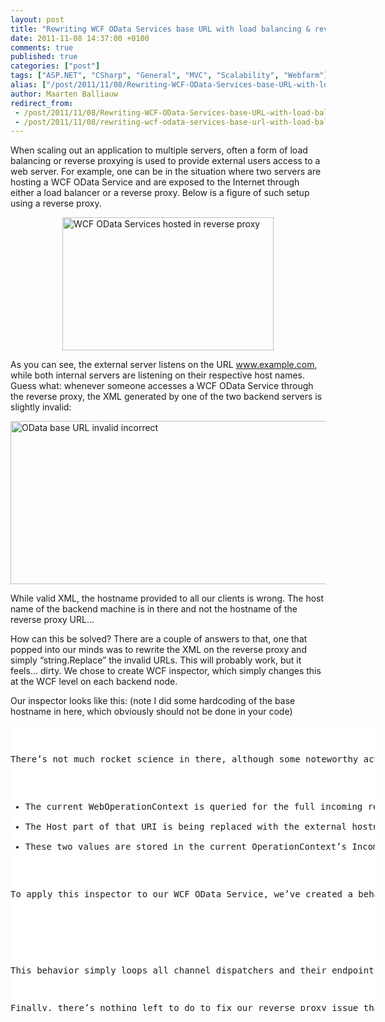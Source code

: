 ```yaml
---
layout: post
title: "Rewriting WCF OData Services base URL with load balancing & reverse proxy"
date: 2011-11-08 14:37:00 +0100
comments: true
published: true
categories: ["post"]
tags: ["ASP.NET", "CSharp", "General", "MVC", "Scalability", "Webfarm"]
alias: ["/post/2011/11/08/Rewriting-WCF-OData-Services-base-URL-with-load-balancing-reverse-proxy.aspx", "/post/2011/11/08/rewriting-wcf-odata-services-base-url-with-load-balancing-reverse-proxy.aspx"]
author: Maarten Balliauw
redirect_from:
 - /post/2011/11/08/Rewriting-WCF-OData-Services-base-URL-with-load-balancing-reverse-proxy.aspx.html
 - /post/2011/11/08/rewriting-wcf-odata-services-base-url-with-load-balancing-reverse-proxy.aspx.html
---
```

<p>When scaling out an application to multiple servers, often a form of load balancing or reverse proxying is used to provide external users access to a web server. For example, one can be in the situation where two servers are hosting a WCF OData Service and are exposed to the Internet through either a load balancer or a reverse proxy. Below is a figure of such setup using a reverse proxy.</p>
<p><a href="/images/image_146.png"><img style="background-image: none; padding-left: 0px; padding-right: 0px; display: block; float: none; margin-left: auto; margin-right: auto; padding-top: 0px; border: 0px;" title="WCF OData Services hosted in reverse proxy" src="/images/image_thumb_114.png" border="0" alt="WCF OData Services hosted in reverse proxy" width="338" height="213" /></a></p>
<p>As you can see, the external server listens on the URL <a href="http://www.example.com">www.example.com</a>, while both internal servers are listening on their respective host names. Guess what: whenever someone accesses a WCF OData Service through the reverse proxy, the XML generated by one of the two backend servers is slightly invalid:</p>
<p><a href="/images/image_147.png"><img style="background-image: none; padding-left: 0px; padding-right: 0px; display: block; float: none; margin-left: auto; margin-right: auto; padding-top: 0px; border: 0px;" title="OData base URL invalid incorrect" src="/images/image_thumb_115.png" border="0" alt="OData base URL invalid incorrect" width="703" height="261" /></a></p>
<p>While valid XML, the hostname provided to all our clients is wrong. The host name of the backend machine is in there and not the hostname of the reverse proxy URL&hellip;</p>
<p>How can this be solved? There are a couple of answers to that, one that popped into our minds was to rewrite the XML on the reverse proxy and simply &ldquo;string.Replace&rdquo; the invalid URLs. This will probably work, but it feels&hellip; dirty. We chose to create WCF inspector, which simply changes this at the WCF level on each backend node.</p>
<p>Our inspector looks like this: (note I did some hardcoding of the base hostname in here, which obviously should not be done in your code)</p>
<div id="scid:9D7513F9-C04C-4721-824A-2B34F0212519:95e634e3-edb2-4e3c-8a9f-2708ee4c26e1" class="wlWriterEditableSmartContent" style="margin: 0px; display: inline; float: none; padding: 0px;">
<pre style="width: 583px; height: 457px; background-color: white; overflow: auto;"><div><!--

Code highlighting produced by Actipro CodeHighlighter (freeware)
http://www.CodeHighlighter.com/

--><span style="color: #008080;"> 1</span> <span style="color: #000000;">    </span><span style="color: #0000ff;">public</span><span style="color: #000000;"> </span><span style="color: #0000ff;">class</span><span style="color: #000000;"> RewriteBaseUrlMessageInspector
</span><span style="color: #008080;"> 2</span> <span style="color: #000000;">        : IDispatchMessageInspector
</span><span style="color: #008080;"> 3</span> <span style="color: #000000;">    {
</span><span style="color: #008080;"> 4</span> <span style="color: #000000;">        </span><span style="color: #0000ff;">public</span><span style="color: #000000;"> </span><span style="color: #0000ff;">object</span><span style="color: #000000;"> AfterReceiveRequest(</span><span style="color: #0000ff;">ref</span><span style="color: #000000;"> Message request, IClientChannel channel, InstanceContext instanceContext)
</span><span style="color: #008080;"> 5</span> <span style="color: #000000;">        {
</span><span style="color: #008080;"> 6</span> <span style="color: #000000;">            </span><span style="color: #0000ff;">if</span><span style="color: #000000;"> (WebOperationContext.Current </span><span style="color: #000000;">!=</span><span style="color: #000000;"> </span><span style="color: #0000ff;">null</span><span style="color: #000000;"> </span><span style="color: #000000;">&amp;&amp;</span><span style="color: #000000;"> WebOperationContext.Current.IncomingRequest.UriTemplateMatch </span><span style="color: #000000;">!=</span><span style="color: #000000;"> </span><span style="color: #0000ff;">null</span><span style="color: #000000;">)
</span><span style="color: #008080;"> 7</span> <span style="color: #000000;">            {
</span><span style="color: #008080;"> 8</span> <span style="color: #000000;">                UriBuilder baseUriBuilder </span><span style="color: #000000;">=</span><span style="color: #000000;"> </span><span style="color: #0000ff;">new</span><span style="color: #000000;"> UriBuilder(WebOperationContext.Current.IncomingRequest.UriTemplateMatch.BaseUri);
</span><span style="color: #008080;"> 9</span> <span style="color: #000000;">                UriBuilder requestUriBuilder </span><span style="color: #000000;">=</span><span style="color: #000000;"> </span><span style="color: #0000ff;">new</span><span style="color: #000000;"> UriBuilder(WebOperationContext.Current.IncomingRequest.UriTemplateMatch.RequestUri);
</span><span style="color: #008080;">10</span> <span style="color: #000000;">
</span><span style="color: #008080;">11</span> <span style="color: #000000;">                baseUriBuilder.Host </span><span style="color: #000000;">=</span><span style="color: #000000;"> </span><span style="color: #800000;">"</span><span style="color: #800000;">www.example.com</span><span style="color: #800000;">"</span><span style="color: #000000;">;
</span><span style="color: #008080;">12</span> <span style="color: #000000;">                requestUriBuilder.Host </span><span style="color: #000000;">=</span><span style="color: #000000;"> baseUriBuilder.Host;
</span><span style="color: #008080;">13</span> <span style="color: #000000;">
</span><span style="color: #008080;">14</span> <span style="color: #000000;">                OperationContext.Current.IncomingMessageProperties[</span><span style="color: #800000;">"</span><span style="color: #800000;">MicrosoftDataServicesRootUri</span><span style="color: #800000;">"</span><span style="color: #000000;">] </span><span style="color: #000000;">=</span><span style="color: #000000;"> baseUriBuilder.Uri;
</span><span style="color: #008080;">15</span> <span style="color: #000000;">                OperationContext.Current.IncomingMessageProperties[</span><span style="color: #800000;">"</span><span style="color: #800000;">MicrosoftDataServicesRequestUri</span><span style="color: #800000;">"</span><span style="color: #000000;">] </span><span style="color: #000000;">=</span><span style="color: #000000;"> requestUriBuilder.Uri;
</span><span style="color: #008080;">16</span> <span style="color: #000000;">            }
</span><span style="color: #008080;">17</span> <span style="color: #000000;">
</span><span style="color: #008080;">18</span> <span style="color: #000000;">            </span><span style="color: #0000ff;">return</span><span style="color: #000000;"> </span><span style="color: #0000ff;">null</span><span style="color: #000000;">;
</span><span style="color: #008080;">19</span> <span style="color: #000000;">        }
</span><span style="color: #008080;">20</span> <span style="color: #000000;">
</span><span style="color: #008080;">21</span> <span style="color: #000000;">        </span><span style="color: #0000ff;">public</span><span style="color: #000000;"> </span><span style="color: #0000ff;">void</span><span style="color: #000000;"> BeforeSendReply(</span><span style="color: #0000ff;">ref</span><span style="color: #000000;"> Message reply, </span><span style="color: #0000ff;">object</span><span style="color: #000000;"> correlationState)
</span><span style="color: #008080;">22</span> <span style="color: #000000;">        {
</span><span style="color: #008080;">23</span> <span style="color: #000000;">            </span><span style="color: #008000;">//</span><span style="color: #008000;"> Noop</span><span style="color: #008000;">
</span><span style="color: #008080;">24</span> <span style="color: #000000;">        }
</span><span style="color: #008080;">25</span> <span style="color: #000000;">    }</span></div></pre>
<!-- Code inserted with Steve Dunn's Windows Live Writer Code Formatter Plugin.  http://dunnhq.com --></div>
<p>There&rsquo;s not much rocket science in there, although some noteworthy actions are being performed:</p>
<ul>
<li>The current WebOperationContext is queried for the full incoming request URI as well as the base URI. These values are based on the local server, in our example &ldquo;srvweb01&rdquo; and &ldquo;srvweb02&rdquo;.</li>
<li>The Host part of that URI is being replaced with the external hostname, <a href="http://www.example.com">www.example.com</a> </li>
<li>These two values are stored in the current OperationContext&rsquo;s IncomingMessageProperties. Apparently the keys MicrosoftDataServicesRootUri and MicrosoftDataServicesRequestUri affect the URL being generated in the XML feed</li>
</ul>
<p>To apply this inspector to our WCF OData Service, we&rsquo;ve created a behavior and applied the inspector to our service channel. Here&rsquo;s the code for that:</p>
<div id="scid:9D7513F9-C04C-4721-824A-2B34F0212519:041fbd7a-42e8-4795-8023-dc4401d905c8" class="wlWriterEditableSmartContent" style="margin: 0px; display: inline; float: none; padding: 0px;">
<pre style="width: 583px; height: 457px; background-color: white; overflow: auto;"><div><!--

Code highlighting produced by Actipro CodeHighlighter (freeware)
http://www.CodeHighlighter.com/

--><span style="color: #008080;"> 1</span> <span style="color: #000000;">[AttributeUsage(AttributeTargets.Class)]
</span><span style="color: #008080;"> 2</span> <span style="color: #0000ff;">public</span><span style="color: #000000;"> </span><span style="color: #0000ff;">class</span><span style="color: #000000;"> RewriteBaseUrlBehavior
</span><span style="color: #008080;"> 3</span> <span style="color: #000000;">    : Attribute, IServiceBehavior
</span><span style="color: #008080;"> 4</span> <span style="color: #000000;">{
</span><span style="color: #008080;"> 5</span> <span style="color: #000000;">    </span><span style="color: #0000ff;">public</span><span style="color: #000000;"> </span><span style="color: #0000ff;">void</span><span style="color: #000000;"> Validate(ServiceDescription serviceDescription, ServiceHostBase serviceHostBase)
</span><span style="color: #008080;"> 6</span> <span style="color: #000000;">    {
</span><span style="color: #008080;"> 7</span> <span style="color: #000000;">        </span><span style="color: #008000;">//</span><span style="color: #008000;"> Noop</span><span style="color: #008000;">
</span><span style="color: #008080;"> 8</span> <span style="color: #000000;">    }
</span><span style="color: #008080;"> 9</span> <span style="color: #000000;">
</span><span style="color: #008080;">10</span> <span style="color: #000000;">    </span><span style="color: #0000ff;">public</span><span style="color: #000000;"> </span><span style="color: #0000ff;">void</span><span style="color: #000000;"> AddBindingParameters(ServiceDescription serviceDescription, ServiceHostBase serviceHostBase, Collection</span><span style="color: #000000;">&lt;</span><span style="color: #000000;">ServiceEndpoint</span><span style="color: #000000;">&gt;</span><span style="color: #000000;"> endpoints, BindingParameterCollection bindingParameters)
</span><span style="color: #008080;">11</span> <span style="color: #000000;">    {
</span><span style="color: #008080;">12</span> <span style="color: #000000;">        </span><span style="color: #008000;">//</span><span style="color: #008000;"> Noop</span><span style="color: #008000;">
</span><span style="color: #008080;">13</span> <span style="color: #000000;">    }
</span><span style="color: #008080;">14</span> <span style="color: #000000;">
</span><span style="color: #008080;">15</span> <span style="color: #000000;">    </span><span style="color: #0000ff;">public</span><span style="color: #000000;"> </span><span style="color: #0000ff;">void</span><span style="color: #000000;"> ApplyDispatchBehavior(ServiceDescription serviceDescription, ServiceHostBase serviceHostBase)
</span><span style="color: #008080;">16</span> <span style="color: #000000;">    {
</span><span style="color: #008080;">17</span> <span style="color: #000000;">        </span><span style="color: #0000ff;">foreach</span><span style="color: #000000;"> (ChannelDispatcher channelDispatcher </span><span style="color: #0000ff;">in</span><span style="color: #000000;"> serviceHostBase.ChannelDispatchers)
</span><span style="color: #008080;">18</span> <span style="color: #000000;">        {
</span><span style="color: #008080;">19</span> <span style="color: #000000;">            </span><span style="color: #0000ff;">foreach</span><span style="color: #000000;"> (EndpointDispatcher endpointDispatcher </span><span style="color: #0000ff;">in</span><span style="color: #000000;"> channelDispatcher.Endpoints)
</span><span style="color: #008080;">20</span> <span style="color: #000000;">            {
</span><span style="color: #008080;">21</span> <span style="color: #000000;">                endpointDispatcher.DispatchRuntime.MessageInspectors.Add(
</span><span style="color: #008080;">22</span> <span style="color: #000000;">                    </span><span style="color: #0000ff;">new</span><span style="color: #000000;"> RewriteBaseUrlMessageInspector());
</span><span style="color: #008080;">23</span> <span style="color: #000000;">            }
</span><span style="color: #008080;">24</span> <span style="color: #000000;">        }
</span><span style="color: #008080;">25</span> <span style="color: #000000;">    }
</span><span style="color: #008080;">26</span> <span style="color: #000000;">}</span></div></pre>
<!-- Code inserted with Steve Dunn's Windows Live Writer Code Formatter Plugin.  http://dunnhq.com --></div>
<p>This behavior simply loops all channel dispatchers and their endpoints and applies our inspector to them.</p>
<p>Finally, there&rsquo;s nothing left to do to fix our reverse proxy issue than to just annotate our WCF OData Service with this behavior attribute:</p>
<div id="scid:9D7513F9-C04C-4721-824A-2B34F0212519:c188a656-66db-43cd-848f-cb8617cfb951" class="wlWriterEditableSmartContent" style="margin: 0px; display: inline; float: none; padding: 0px;">
<pre style="width: 583px; height: 100px; background-color: white; overflow: auto;"><div><!--

Code highlighting produced by Actipro CodeHighlighter (freeware)
http://www.CodeHighlighter.com/

--><span style="color: #008080;">1</span> <span style="color: #000000;">[RewriteBaseUrlBehavior]
</span><span style="color: #008080;">2</span> <span style="color: #0000ff;">public</span><span style="color: #000000;"> </span><span style="color: #0000ff;">class</span><span style="color: #000000;"> PackageFeedHandler
</span><span style="color: #008080;">3</span> <span style="color: #000000;">    : DataService</span><span style="color: #000000;">&lt;</span><span style="color: #000000;">PackageEntities</span><span style="color: #000000;">&gt;</span><span style="color: #000000;">
</span><span style="color: #008080;">4</span> <span style="color: #000000;">{
</span><span style="color: #008080;">5</span> <span style="color: #000000;">    </span><span style="color: #008000;">//</span><span style="color: #008000;"> ...</span><span style="color: #008000;">
</span><span style="color: #008080;">6</span> <span style="color: #000000;">}</span></div></pre>
<!-- Code inserted with Steve Dunn's Windows Live Writer Code Formatter Plugin.  http://dunnhq.com --></div>
<h2>Working with URL routing</h2>
<p>A while ago, I posted about <a href="/post/2011/05/09/Using-dynamic-WCF-service-routes.aspx">Using dynamic WCF service routes</a>. The technique described below is also appropriate for services created using that technique. When working with that implementation, the source code for the inspector would be slightly different.</p>
<div id="scid:9D7513F9-C04C-4721-824A-2B34F0212519:38ec5c44-3430-48b1-b425-d148b91b2f36" class="wlWriterEditableSmartContent" style="margin: 0px; display: inline; float: none; padding: 0px;">
<pre style="width: 583px; height: 457px; background-color: white; overflow: auto;"><div><!--

Code highlighting produced by Actipro CodeHighlighter (freeware)
http://www.CodeHighlighter.com/

--><span style="color: #008080;"> 1</span> <span style="color: #0000ff;">public</span><span style="color: #000000;"> </span><span style="color: #0000ff;">class</span><span style="color: #000000;"> RewriteBaseUrlMessageInspector
</span><span style="color: #008080;"> 2</span> <span style="color: #000000;">    : IDispatchMessageInspector
</span><span style="color: #008080;"> 3</span> <span style="color: #000000;">{
</span><span style="color: #008080;"> 4</span> <span style="color: #000000;">    </span><span style="color: #0000ff;">public</span><span style="color: #000000;"> </span><span style="color: #0000ff;">object</span><span style="color: #000000;"> AfterReceiveRequest(</span><span style="color: #0000ff;">ref</span><span style="color: #000000;"> Message request, IClientChannel channel, InstanceContext instanceContext)
</span><span style="color: #008080;"> 5</span> <span style="color: #000000;">    {
</span><span style="color: #008080;"> 6</span> <span style="color: #000000;">        </span><span style="color: #0000ff;">if</span><span style="color: #000000;"> (WebOperationContext.Current </span><span style="color: #000000;">!=</span><span style="color: #000000;"> </span><span style="color: #0000ff;">null</span><span style="color: #000000;"> </span><span style="color: #000000;">&amp;&amp;</span><span style="color: #000000;"> WebOperationContext.Current.IncomingRequest.UriTemplateMatch </span><span style="color: #000000;">!=</span><span style="color: #000000;"> </span><span style="color: #0000ff;">null</span><span style="color: #000000;">)
</span><span style="color: #008080;"> 7</span> <span style="color: #000000;">        {
</span><span style="color: #008080;"> 8</span> <span style="color: #000000;">            UriBuilder baseUriBuilder </span><span style="color: #000000;">=</span><span style="color: #000000;"> </span><span style="color: #0000ff;">new</span><span style="color: #000000;"> UriBuilder(WebOperationContext.Current.IncomingRequest.UriTemplateMatch.BaseUri);
</span><span style="color: #008080;"> 9</span> <span style="color: #000000;">            UriBuilder requestUriBuilder </span><span style="color: #000000;">=</span><span style="color: #000000;"> </span><span style="color: #0000ff;">new</span><span style="color: #000000;"> UriBuilder(WebOperationContext.Current.IncomingRequest.UriTemplateMatch.RequestUri);
</span><span style="color: #008080;">10</span> <span style="color: #000000;">
</span><span style="color: #008080;">11</span> <span style="color: #000000;">            var routeData </span><span style="color: #000000;">=</span><span style="color: #000000;"> MyGet.Server.Routing.DynamicServiceRoute.GetCurrentRouteData();
</span><span style="color: #008080;">12</span> <span style="color: #000000;">            var route </span><span style="color: #000000;">=</span><span style="color: #000000;"> routeData.Route </span><span style="color: #0000ff;">as</span><span style="color: #000000;"> Route;
</span><span style="color: #008080;">13</span> <span style="color: #000000;">            </span><span style="color: #0000ff;">if</span><span style="color: #000000;"> (route </span><span style="color: #000000;">!=</span><span style="color: #000000;"> </span><span style="color: #0000ff;">null</span><span style="color: #000000;">)
</span><span style="color: #008080;">14</span> <span style="color: #000000;">            {
</span><span style="color: #008080;">15</span> <span style="color: #000000;">                </span><span style="color: #0000ff;">string</span><span style="color: #000000;"> servicePath </span><span style="color: #000000;">=</span><span style="color: #000000;"> route.Url;
</span><span style="color: #008080;">16</span> <span style="color: #000000;">                servicePath </span><span style="color: #000000;">=</span><span style="color: #000000;"> Regex.Replace(servicePath, </span><span style="color: #800000;">@"</span><span style="color: #800000;">({\*.*})</span><span style="color: #800000;">"</span><span style="color: #000000;">, </span><span style="color: #800000;">""</span><span style="color: #000000;">); </span><span style="color: #008000;">//</span><span style="color: #008000;"> strip out catch-all</span><span style="color: #008000;">
</span><span style="color: #008080;">17</span> <span style="color: #000000;">                </span><span style="color: #0000ff;">foreach</span><span style="color: #000000;"> (var routeValue </span><span style="color: #0000ff;">in</span><span style="color: #000000;"> routeData.Values)
</span><span style="color: #008080;">18</span> <span style="color: #000000;">                {
</span><span style="color: #008080;">19</span> <span style="color: #000000;">                    </span><span style="color: #0000ff;">if</span><span style="color: #000000;"> (routeValue.Value </span><span style="color: #000000;">!=</span><span style="color: #000000;"> </span><span style="color: #0000ff;">null</span><span style="color: #000000;">)
</span><span style="color: #008080;">20</span> <span style="color: #000000;">                    {
</span><span style="color: #008080;">21</span> <span style="color: #000000;">                        servicePath </span><span style="color: #000000;">=</span><span style="color: #000000;"> servicePath.Replace(</span><span style="color: #800000;">"</span><span style="color: #800000;">{</span><span style="color: #800000;">"</span><span style="color: #000000;"> </span><span style="color: #000000;">+</span><span style="color: #000000;"> routeValue.Key </span><span style="color: #000000;">+</span><span style="color: #000000;"> </span><span style="color: #800000;">"</span><span style="color: #800000;">}</span><span style="color: #800000;">"</span><span style="color: #000000;">, routeValue.Value.ToString());
</span><span style="color: #008080;">22</span> <span style="color: #000000;">                    }
</span><span style="color: #008080;">23</span> <span style="color: #000000;">                }
</span><span style="color: #008080;">24</span> <span style="color: #000000;">
</span><span style="color: #008080;">25</span> <span style="color: #000000;">                </span><span style="color: #0000ff;">if</span><span style="color: #000000;"> (</span><span style="color: #000000;">!</span><span style="color: #000000;">servicePath.StartsWith(</span><span style="color: #800000;">"</span><span style="color: #800000;">/</span><span style="color: #800000;">"</span><span style="color: #000000;">))
</span><span style="color: #008080;">26</span> <span style="color: #000000;">                {
</span><span style="color: #008080;">27</span> <span style="color: #000000;">                    servicePath </span><span style="color: #000000;">=</span><span style="color: #000000;"> </span><span style="color: #800000;">"</span><span style="color: #800000;">/</span><span style="color: #800000;">"</span><span style="color: #000000;"> </span><span style="color: #000000;">+</span><span style="color: #000000;"> servicePath;
</span><span style="color: #008080;">28</span> <span style="color: #000000;">                }
</span><span style="color: #008080;">29</span> <span style="color: #000000;">
</span><span style="color: #008080;">30</span> <span style="color: #000000;">                </span><span style="color: #0000ff;">if</span><span style="color: #000000;"> (</span><span style="color: #000000;">!</span><span style="color: #000000;">servicePath.EndsWith(</span><span style="color: #800000;">"</span><span style="color: #800000;">/</span><span style="color: #800000;">"</span><span style="color: #000000;">))
</span><span style="color: #008080;">31</span> <span style="color: #000000;">                {
</span><span style="color: #008080;">32</span> <span style="color: #000000;">                    servicePath </span><span style="color: #000000;">=</span><span style="color: #000000;"> servicePath </span><span style="color: #000000;">+</span><span style="color: #000000;"> </span><span style="color: #800000;">"</span><span style="color: #800000;">/</span><span style="color: #800000;">"</span><span style="color: #000000;">;
</span><span style="color: #008080;">33</span> <span style="color: #000000;">                }
</span><span style="color: #008080;">34</span> <span style="color: #000000;">
</span><span style="color: #008080;">35</span> <span style="color: #000000;">                requestUriBuilder.Path </span><span style="color: #000000;">=</span><span style="color: #000000;"> requestUriBuilder.Path.Replace(baseUriBuilder.Path, servicePath);
</span><span style="color: #008080;">36</span> <span style="color: #000000;">                requestUriBuilder.Host </span><span style="color: #000000;">=</span><span style="color: #000000;"> baseUriBuilder.Host;
</span><span style="color: #008080;">37</span> <span style="color: #000000;">                baseUriBuilder.Path </span><span style="color: #000000;">=</span><span style="color: #000000;"> servicePath;
</span><span style="color: #008080;">38</span> <span style="color: #000000;">            }
</span><span style="color: #008080;">39</span> <span style="color: #000000;">
</span><span style="color: #008080;">40</span> <span style="color: #000000;">            OperationContext.Current.IncomingMessageProperties[</span><span style="color: #800000;">"</span><span style="color: #800000;">MicrosoftDataServicesRootUri</span><span style="color: #800000;">"</span><span style="color: #000000;">] </span><span style="color: #000000;">=</span><span style="color: #000000;"> baseUriBuilder.Uri;
</span><span style="color: #008080;">41</span> <span style="color: #000000;">            OperationContext.Current.IncomingMessageProperties[</span><span style="color: #800000;">"</span><span style="color: #800000;">MicrosoftDataServicesRequestUri</span><span style="color: #800000;">"</span><span style="color: #000000;">] </span><span style="color: #000000;">=</span><span style="color: #000000;"> requestUriBuilder.Uri;
</span><span style="color: #008080;">42</span> <span style="color: #000000;">        }
</span><span style="color: #008080;">43</span> <span style="color: #000000;">
</span><span style="color: #008080;">44</span> <span style="color: #000000;">        </span><span style="color: #0000ff;">return</span><span style="color: #000000;"> </span><span style="color: #0000ff;">null</span><span style="color: #000000;">;
</span><span style="color: #008080;">45</span> <span style="color: #000000;">    }
</span><span style="color: #008080;">46</span> <span style="color: #000000;">
</span><span style="color: #008080;">47</span> <span style="color: #000000;">    </span><span style="color: #0000ff;">public</span><span style="color: #000000;"> </span><span style="color: #0000ff;">void</span><span style="color: #000000;"> BeforeSendReply(</span><span style="color: #0000ff;">ref</span><span style="color: #000000;"> Message reply, </span><span style="color: #0000ff;">object</span><span style="color: #000000;"> correlationState)
</span><span style="color: #008080;">48</span> <span style="color: #000000;">    {
</span><span style="color: #008080;">49</span> <span style="color: #000000;">        </span><span style="color: #008000;">//</span><span style="color: #008000;"> Noop</span><span style="color: #008000;">
</span><span style="color: #008080;">50</span> <span style="color: #000000;">    }
</span><span style="color: #008080;">51</span> <span style="color: #000000;">}</span></div></pre>
<!-- Code inserted with Steve Dunn's Windows Live Writer Code Formatter Plugin.  http://dunnhq.com --></div>
<p>The idea is identical, except that we&rsquo;re updating the incoming URL path for reasons described in the aforementioned blog post.</p>
<p>Enjoy!</p>
{% include imported_disclaimer.html %}
